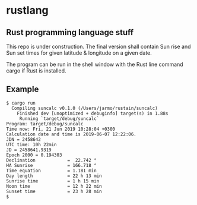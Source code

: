 # rustlang

## Rust programming language stuff

This repo is under construction. 
The final version shall contain Sun rise and Sun set times
for given latitude & longitude on a given date.

The program can be run in the shell window with the Rust 
line command cargo if Rust is installed.

## Example
```
$ cargo run
  Compiling suncalc v0.1.0 (/Users/jarmo/rustain/suncalc)
    Finished dev [unoptimized + debuginfo] target(s) in 1.88s
     Running `target/debug/suncalc`
Program: target/debug/suncalc
Time now: Fri, 21 Jun 2019 10:28:04 +0300
Calculation date and time is 2019-06-07 12:22:06.
JDN = 2458642
UTC time: 10h 22min
JD = 2458641.9319
Epoch 2000 = 0.194303
Declination            =  22.742 °
HA Sunrise             = 166.718 °
Time equation          = 1.181 min
Day length             = 22 h 13 min
Sunrise time           = 1 h 15 min
Noon time              = 12 h 22 min
Sunset time            = 23 h 28 min
$
```

